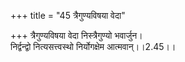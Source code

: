 +++
title = "45 त्रैगुण्यविषया वेदा"

+++
त्रैगुण्यविषया वेदा निस्त्रैगुण्यो भवार्जुन।  
निर्द्वन्द्वो नित्यसत्त्वस्थो निर्योगक्षेम आत्मवान्।।2.45।।
